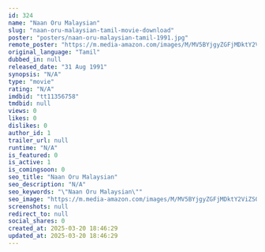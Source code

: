 ```yaml
---
id: 324
name: "Naan Oru Malaysian"
slug: "naan-oru-malaysian-tamil-movie-download"
poster: "posters/naan-oru-malaysian-tamil-1991.jpg"
remote_poster: "https://m.media-amazon.com/images/M/MV5BYjgyZGFjMDktY2ViZS00ZTU2LWI4YmMtODJkOGUxMTJiOTRiXkEyXkFqcGdeQXVyMzYxOTQ3MDg@._V1_SX300.jpg"
original_language: "Tamil"
dubbed_in: null
released_date: "31 Aug 1991"
synopsis: "N/A"
type: "movie"
rating: "N/A"
imdbid: "tt11356758"
tmdbid: null
views: 0
likes: 0
dislikes: 0
author_id: 1
trailer_url: null
runtime: "N/A"
is_featured: 0
is_active: 1
is_comingsoon: 0
seo_title: "Naan Oru Malaysian"
seo_description: "N/A"
seo_keywords: "\"Naan Oru Malaysian\""
seo_image: "https://m.media-amazon.com/images/M/MV5BYjgyZGFjMDktY2ViZS00ZTU2LWI4YmMtODJkOGUxMTJiOTRiXkEyXkFqcGdeQXVyMzYxOTQ3MDg@._V1_SX300.jpg"
screenshots: null
redirect_to: null
social_shares: 0
created_at: 2025-03-20 18:46:29
updated_at: 2025-03-20 18:46:29
---
```


